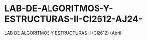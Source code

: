 # LAB-DE-ALGORITMOS-Y-ESTRUCTURAS-II-CI2612-AJ24-
LAB DE ALGORITMOS Y ESTRUCTURAS II (CI2612) (Abril
